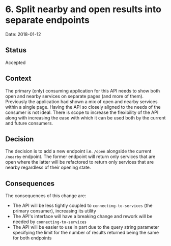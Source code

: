 # 6. Split nearby and open results into separate endpoints

Date: 2018-01-12

## Status

Accepted

## Context

The primary (only) consuming application for this API needs to show both open
and nearby services on separate pages (and more of them). Previously the
application had shown a mix of open and nearby services within a
single page.
Having the API so closely aligned to the needs of the consumer is not ideal.
There is scope to increase the flexibility of the API along with increasing the
ease with which it can be used both by the current and future consumers.

## Decision
The decision is to add a new endpoint i.e. `/open` alongside the current
`/nearby` endpoint. The former endpoint will return only services that are open
where the latter will be refactored to return only services that are nearby
regardless of their opening state.

## Consequences

The consequences of this change are:
- The API will be less tightly coupled to `connecting-to-services` (the primary
  consumer), increasing its utility
- The API's interface will have a breaking change and rework will be needed by
  `connecting-to-services`
- The API will be easier to use in part due to the query string parameter
  specifying the limit for the number of results returned being the same for
  both endpoints
